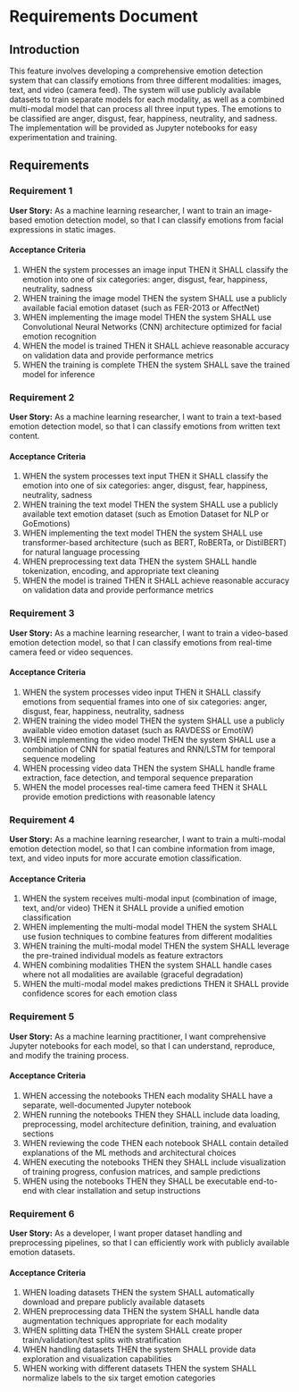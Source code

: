 # Requirements Document

## Introduction

This feature involves developing a comprehensive emotion detection system that can classify emotions from three different modalities: images, text, and video (camera feed). The system will use publicly available datasets to train separate models for each modality, as well as a combined multi-modal model that can process all three input types. The emotions to be classified are anger, disgust, fear, happiness, neutrality, and sadness. The implementation will be provided as Jupyter notebooks for easy experimentation and training.

## Requirements

### Requirement 1

**User Story:** As a machine learning researcher, I want to train an image-based emotion detection model, so that I can classify emotions from facial expressions in static images.

#### Acceptance Criteria

1. WHEN the system processes an image input THEN it SHALL classify the emotion into one of six categories: anger, disgust, fear, happiness, neutrality, sadness
2. WHEN training the image model THEN the system SHALL use a publicly available facial emotion dataset (such as FER-2013 or AffectNet)
3. WHEN implementing the image model THEN the system SHALL use Convolutional Neural Networks (CNN) architecture optimized for facial emotion recognition
4. WHEN the model is trained THEN it SHALL achieve reasonable accuracy on validation data and provide performance metrics
5. WHEN the training is complete THEN the system SHALL save the trained model for inference

### Requirement 2

**User Story:** As a machine learning researcher, I want to train a text-based emotion detection model, so that I can classify emotions from written text content.

#### Acceptance Criteria

1. WHEN the system processes text input THEN it SHALL classify the emotion into one of six categories: anger, disgust, fear, happiness, neutrality, sadness
2. WHEN training the text model THEN the system SHALL use a publicly available text emotion dataset (such as Emotion Dataset for NLP or GoEmotions)
3. WHEN implementing the text model THEN the system SHALL use transformer-based architecture (such as BERT, RoBERTa, or DistilBERT) for natural language processing
4. WHEN preprocessing text data THEN the system SHALL handle tokenization, encoding, and appropriate text cleaning
5. WHEN the model is trained THEN it SHALL achieve reasonable accuracy on validation data and provide performance metrics

### Requirement 3

**User Story:** As a machine learning researcher, I want to train a video-based emotion detection model, so that I can classify emotions from real-time camera feed or video sequences.

#### Acceptance Criteria

1. WHEN the system processes video input THEN it SHALL classify emotions from sequential frames into one of six categories: anger, disgust, fear, happiness, neutrality, sadness
2. WHEN training the video model THEN the system SHALL use a publicly available video emotion dataset (such as RAVDESS or EmotiW)
3. WHEN implementing the video model THEN the system SHALL use a combination of CNN for spatial features and RNN/LSTM for temporal sequence modeling
4. WHEN processing video data THEN the system SHALL handle frame extraction, face detection, and temporal sequence preparation
5. WHEN the model processes real-time camera feed THEN it SHALL provide emotion predictions with reasonable latency

### Requirement 4

**User Story:** As a machine learning researcher, I want to train a multi-modal emotion detection model, so that I can combine information from image, text, and video inputs for more accurate emotion classification.

#### Acceptance Criteria

1. WHEN the system receives multi-modal input (combination of image, text, and/or video) THEN it SHALL provide a unified emotion classification
2. WHEN implementing the multi-modal model THEN the system SHALL use fusion techniques to combine features from different modalities
3. WHEN training the multi-modal model THEN the system SHALL leverage the pre-trained individual models as feature extractors
4. WHEN combining modalities THEN the system SHALL handle cases where not all modalities are available (graceful degradation)
5. WHEN the multi-modal model makes predictions THEN it SHALL provide confidence scores for each emotion class

### Requirement 5

**User Story:** As a machine learning practitioner, I want comprehensive Jupyter notebooks for each model, so that I can understand, reproduce, and modify the training process.

#### Acceptance Criteria

1. WHEN accessing the notebooks THEN each modality SHALL have a separate, well-documented Jupyter notebook
2. WHEN running the notebooks THEN they SHALL include data loading, preprocessing, model architecture definition, training, and evaluation sections
3. WHEN reviewing the code THEN each notebook SHALL contain detailed explanations of the ML methods and architectural choices
4. WHEN executing the notebooks THEN they SHALL include visualization of training progress, confusion matrices, and sample predictions
5. WHEN using the notebooks THEN they SHALL be executable end-to-end with clear installation and setup instructions

### Requirement 6

**User Story:** As a developer, I want proper dataset handling and preprocessing pipelines, so that I can efficiently work with publicly available emotion datasets.

#### Acceptance Criteria

1. WHEN loading datasets THEN the system SHALL automatically download and prepare publicly available datasets
2. WHEN preprocessing data THEN the system SHALL handle data augmentation techniques appropriate for each modality
3. WHEN splitting data THEN the system SHALL create proper train/validation/test splits with stratification
4. WHEN handling datasets THEN the system SHALL provide data exploration and visualization capabilities
5. WHEN working with different datasets THEN the system SHALL normalize labels to the six target emotion categories